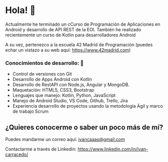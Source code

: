 # Hola! 👋

Actualmente he terminado un cCurso de Programación de Aplicaciones en Android y desarrollo de API REST de la EOI. También he realizado recientemente un curso de Kotlin para desarrolladores Android

A su vez, pertenezco a la escuela 42 Madrid de Programación (puedes echar un vistazo a su web aquí: https://www.42madrid.com)

### Conocimientos de desarrollo: 🔭

- Control de versiones con Git
- Desarrollo de Apps Android con Kotlin
- Desarrollo de RestAPI con Node.js, Angular y MongoDB.
- Maquetación: HTML5, CSS3, Bootstrap
- Lenguajes que manejo: Kotlin, Python, JavaScript
- Manejo de Android Studio, VS Code, Github, Trello, Jira
- Experiencia desarrollo de proyectos usando la metodología Ágil y marco de trabajo Scrum

## ¿Quieres conocerme o saber un poco más de mí?

Puedes mandarme un correo aquí: ivancaaas@gmail.com

Contactarme a través de Linkedin: https://www.linkedin.com/in/ivan-carracedo/
